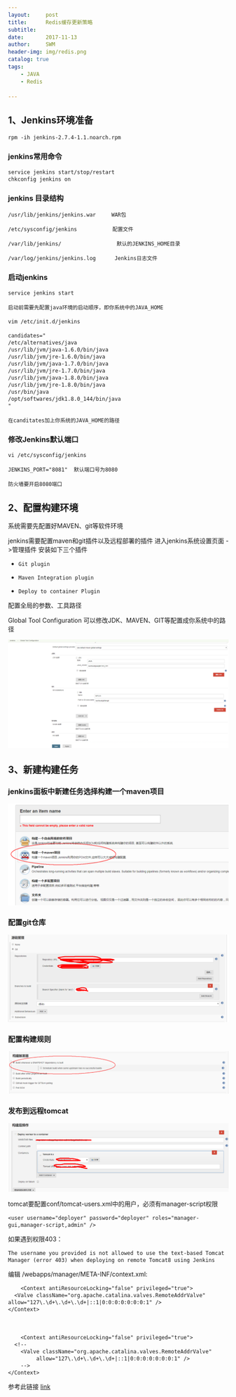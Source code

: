 ```yaml
---
layout:     post
title:      Redis缓存更新策略
subtitle:
date:       2017-11-13
author:     SWM
header-img: img/redis.png
catalog: true
tags:
    - JAVA
    - Redis

---
```




## 1、Jenkins环境准备
    rpm -ih jenkins-2.7.4-1.1.noarch.rpm
### jenkins常用命令
    service jenkins start/stop/restart
    chkconfig jenkins on
### jenkins 目录结构 
    /usr/lib/jenkins/jenkins.war     WAR包 

    /etc/sysconfig/jenkins       　　 配置文件

    /var/lib/jenkins/        　　　　   默认的JENKINS_HOME目录

    /var/log/jenkins/jenkins.log      Jenkins日志文件
### 启动jenkins
    service jenkins start
    
    启动前需要先配置java环境的启动顺序，即你系统中的JAVA_HOME
    
    vim /etc/init.d/jenkins
    
    candidates="
    /etc/alternatives/java
    /usr/lib/jvm/java-1.6.0/bin/java
    /usr/lib/jvm/jre-1.6.0/bin/java
    /usr/lib/jvm/java-1.7.0/bin/java
    /usr/lib/jvm/jre-1.7.0/bin/java
    /usr/lib/jvm/java-1.8.0/bin/java
    /usr/lib/jvm/jre-1.8.0/bin/java
    /usr/bin/java
    /opt/softwares/jdk1.8.0_144/bin/java
    "
    
    在canditates加上你系统的JAVA_HOME的路径
### 修改Jenkins默认端口
    
    vi /etc/sysconfig/jenkins
    
    JENKINS_PORT="8081"  默认端口号为8080
    
    防火墙要开启8080端口
    
## 2、配置构建环境
    
系统需要先配置好MAVEN、git等软件环境
    
jenkins需要配置maven和git插件以及远程部署的插件
进入jenkins系统设置页面	->管理插件 安装如下三个插件

    
-     Git plugin
-     Maven Integration plugin
-     Deploy to container Plugin

配置全局的参数、工具路径

Global Tool Configuration
可以修改JDK、MAVEN、GIT等配置成你系统中的路径

![image](https://github.com/shengwenming/blog-img/blob/master/blogimg/2017111310550.png?raw=true)

## 3、新建构建任务

### jenkins面板中新建任务选择构建一个maven项目

![image](https://github.com/shengwenming/blog-img/blob/master/blogimg/%E5%BE%AE%E4%BF%A1%E6%88%AA%E5%9B%BE_20171113160621.png?raw=true)

### 配置git仓库

![image](https://github.com/shengwenming/blog-img/blob/master/blogimg/%E5%BE%AE%E4%BF%A1%E6%88%AA%E5%9B%BE_20171113160739.png?raw=true)


### 配置构建规则

![image](https://github.com/shengwenming/blog-img/blob/master/blogimg/%E5%BE%AE%E4%BF%A1%E6%88%AA%E5%9B%BE_20171113160757.png?raw=true)

### 发布到远程tomcat

![image](https://github.com/shengwenming/blog-img/blob/master/blogimg/%E5%BE%AE%E4%BF%A1%E6%88%AA%E5%9B%BE_20171113160825.png?raw=true)

tomcat要配置conf/tomcat-users.xml中的用户，必须有manager-script权限

    <user username="deployer" password="deployer" roles="manager-gui,manager-script,admin" />
    
如果遇到权限403：

    The username you provided is not allowed to use the text-based Tomcat Manager (error 403) when deploying on remote Tomcat8 using Jenkins
编辑 /webapps/manager/META-INF/context.xml:

        <Context antiResourceLocking="false" privileged="true">
      <Valve className="org.apache.catalina.valves.RemoteAddrValve" allow="127\.\d+\.\d+\.\d+|::1|0:0:0:0:0:0:0:1" />
    </Context>
    
    
    
        <Context antiResourceLocking="false" privileged="true">
      <!--
        <Valve className="org.apache.catalina.valves.RemoteAddrValve"
             allow="127\.\d+\.\d+\.\d+|::1|0:0:0:0:0:0:0:1" />
        -->
    </Context>


参考此链接
[link](https://w3stacks.com/questions/maven/83382/the-username-you-provided-is-not-allowed-to-use-the-text-based-tomcat-manager-error-403-when-deploying-on-remote-tomcat8-using-jenkins)



    

    
    